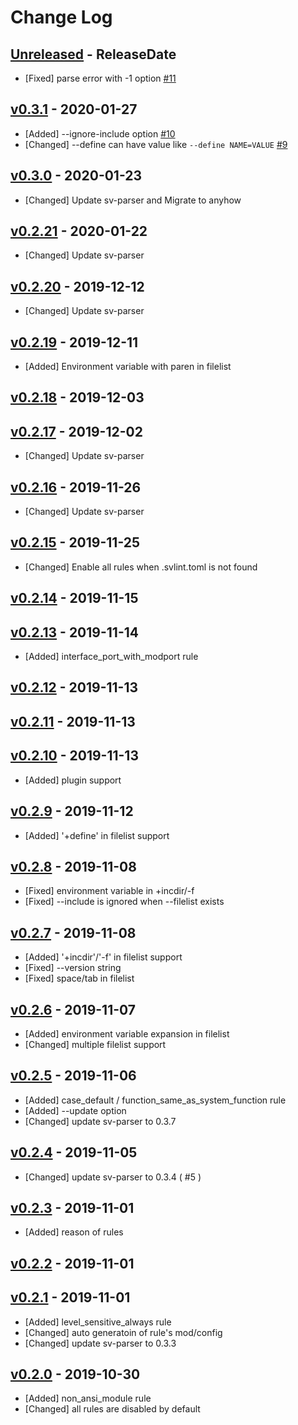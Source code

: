 # Change Log

## [Unreleased](https://github.com/dalance/svlint/compare/v0.3.1...Unreleased) - ReleaseDate

* [Fixed] parse error with -1 option [#11](https://github.com/dalance/svlint/issues/11)

## [v0.3.1](https://github.com/dalance/svlint/compare/v0.3.0...v0.3.1) - 2020-01-27

* [Added] --ignore-include option [#10](https://github.com/dalance/svlint/issues/10)
* [Changed] --define can have value like `--define NAME=VALUE` [#9](https://github.com/dalance/svlint/issues/9)

## [v0.3.0](https://github.com/dalance/svlint/compare/v0.2.21...v0.3.0) - 2020-01-23

* [Changed] Update sv-parser and Migrate to anyhow

## [v0.2.21](https://github.com/dalance/svlint/compare/v0.2.20...v0.2.21) - 2020-01-22

* [Changed] Update sv-parser

## [v0.2.20](https://github.com/dalance/svlint/compare/v0.2.19...v0.2.20) - 2019-12-12

* [Changed] Update sv-parser

## [v0.2.19](https://github.com/dalance/svlint/compare/v0.2.18...v0.2.19) - 2019-12-11

* [Added] Environment variable with paren in filelist

## [v0.2.18](https://github.com/dalance/svlint/compare/v0.2.17...v0.2.18) - 2019-12-03

## [v0.2.17](https://github.com/dalance/svlint/compare/v0.2.16...v0.2.17) - 2019-12-02

* [Changed] Update sv-parser

## [v0.2.16](https://github.com/dalance/svlint/compare/v0.2.15...v0.2.16) - 2019-11-26

* [Changed] Update sv-parser

## [v0.2.15](https://github.com/dalance/svlint/compare/v0.2.14...v0.2.15) - 2019-11-25

* [Changed] Enable all rules when .svlint.toml is not found

## [v0.2.14](https://github.com/dalance/svlint/compare/v0.2.13...v0.2.14) - 2019-11-15

## [v0.2.13](https://github.com/dalance/svlint/compare/v0.2.12...v0.2.13) - 2019-11-14

* [Added] interface_port_with_modport rule

## [v0.2.12](https://github.com/dalance/svlint/compare/v0.2.11...v0.2.12) - 2019-11-13

## [v0.2.11](https://github.com/dalance/svlint/compare/v0.2.10...v0.2.11) - 2019-11-13

## [v0.2.10](https://github.com/dalance/svlint/compare/v0.2.9...v0.2.10) - 2019-11-13

* [Added] plugin support

## [v0.2.9](https://github.com/dalance/svlint/compare/v0.2.8...v0.2.9) - 2019-11-12

* [Added] '+define' in filelist support

## [v0.2.8](https://github.com/dalance/svlint/compare/v0.2.7...v0.2.8) - 2019-11-08

* [Fixed] environment variable in +incdir/-f
* [Fixed] --include is ignored when --filelist exists

## [v0.2.7](https://github.com/dalance/svlint/compare/v0.2.6...v0.2.7) - 2019-11-08

* [Added] '+incdir'/'-f' in filelist support
* [Fixed] --version string
* [Fixed] space/tab in filelist

## [v0.2.6](https://github.com/dalance/svlint/compare/v0.2.5...v0.2.6) - 2019-11-07

* [Added] environment variable expansion in filelist
* [Changed] multiple filelist support

## [v0.2.5](https://github.com/dalance/svlint/compare/v0.2.4...v0.2.5) - 2019-11-06

* [Added] case_default / function_same_as_system_function rule
* [Added] --update option
* [Changed] update sv-parser to 0.3.7

## [v0.2.4](https://github.com/dalance/svlint/compare/v0.2.3...v0.2.4) - 2019-11-05

* [Changed] update sv-parser to 0.3.4 ( #5 )

## [v0.2.3](https://github.com/dalance/svlint/compare/v0.2.2...v0.2.3) - 2019-11-01

* [Added] reason of rules

## [v0.2.2](https://github.com/dalance/svlint/compare/v0.2.1...v0.2.2) - 2019-11-01

## [v0.2.1](https://github.com/dalance/svlint/compare/v0.2.0...v0.2.1) - 2019-11-01

* [Added] level_sensitive_always rule
* [Changed] auto generatoin of rule's mod/config
* [Changed] update sv-parser to 0.3.3

## [v0.2.0](https://github.com/dalance/svlint/compare/v0.1.0...v0.2.0) - 2019-10-30

* [Added] non_ansi_module rule
* [Changed] all rules are disabled by default
